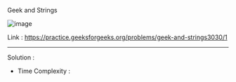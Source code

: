 Geek and Strings

![image](https://user-images.githubusercontent.com/23376002/194079202-fb522702-466c-4ef7-8f84-d4eac311dcde.png)


Link : https://practice.geeksforgeeks.org/problems/geek-and-strings3030/1


-------------------------------------------------------------------------------------------------------------------------------------------------------


Solution :

- Time Complexity :



